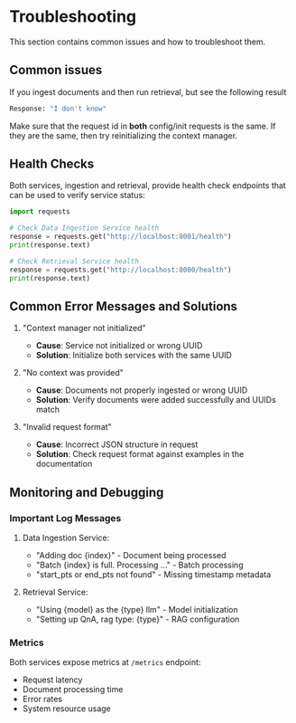 <!--
SPDX-FileCopyrightText: Copyright (c) 2025 NVIDIA CORPORATION & AFFILIATES. All rights reserved.
SPDX-License-Identifier: Apache-2.0
 *
Licensed under the Apache License, Version 2.0 (the "License");
you may not use this file except in compliance with the License.
You may obtain a copy of the License at
 *
http://www.apache.org/licenses/LICENSE-2.0
 *
Unless required by applicable law or agreed to in writing, software
distributed under the License is distributed on an "AS IS" BASIS,
WITHOUT WARRANTIES OR CONDITIONS OF ANY KIND, either express or implied.
See the License for the specific language governing permissions and
limitations under the License.
-->

# Troubleshooting

This section contains common issues and how to troubleshoot them.

## Common issues

If you ingest documents and then run retrieval, but see the following
result

``` bash
Response: "I don't know"
```

Make sure that the request id in **both** config/init requests is the
same. If they are the same, then try reinitializing the context manager.

## Health Checks

Both services, ingestion and retrieval, provide health check endpoints
that can be used to verify service status:

```python
import requests

# Check Data Ingestion Service health
response = requests.get("http://localhost:8001/health")
print(response.text)

# Check Retrieval Service health
response = requests.get("http://localhost:8000/health")
print(response.text)
```

## Common Error Messages and Solutions

1. "Context manager not initialized"
   - **Cause**: Service not initialized or wrong UUID
   - **Solution**: Initialize both services with the same UUID

2. "No context was provided"
   - **Cause**: Documents not properly ingested or wrong UUID
   - **Solution**: Verify documents were added successfully and UUIDs match

3. "Invalid request format"
   - **Cause**: Incorrect JSON structure in request
   - **Solution**: Check request format against examples in the documentation

## Monitoring and Debugging

### Important Log Messages

1. Data Ingestion Service:
   - "Adding doc {index}" - Document being processed
   - "Batch {index} is full. Processing ..." - Batch processing
   - "start_pts or end_pts not found" - Missing timestamp metadata

2. Retrieval Service:
   - "Using {model} as the {type} llm" - Model initialization
   - "Setting up QnA, rag type: {type}" - RAG configuration

### Metrics

Both services expose metrics at `/metrics` endpoint:
- Request latency
- Document processing time
- Error rates
- System resource usage
